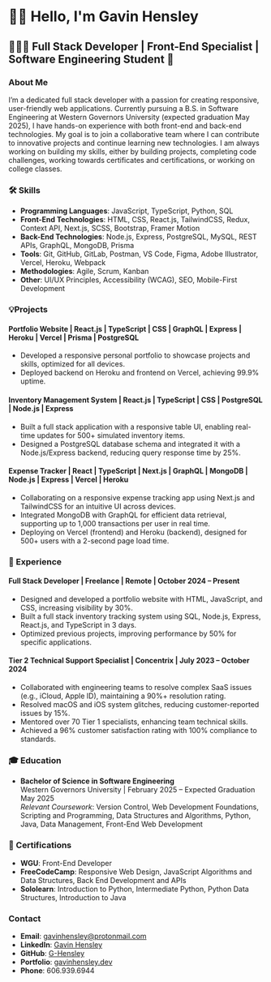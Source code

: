 # 👋🏼 Hello, I'm Gavin Hensley

## 🧑🏻‍💻 Full Stack Developer | Front-End Specialist | Software Engineering Student 🏫

### About Me

I’m a dedicated full stack developer with a passion for creating responsive, user-friendly web applications. Currently pursuing a B.S. in Software Engineering at Western Governors University (expected graduation May 2025), I have hands-on experience with both front-end and back-end technologies. My goal is to join a collaborative team where I can contribute to innovative projects and continue learning new technologies. I am always working on building my skills, either by building projects, completing code challenges, working towards certificates and certifications, or working on college classes.

### 🛠️ Skills

- **Programming Languages**: JavaScript, TypeScript, Python, SQL  
- **Front-End Technologies**: HTML, CSS, React.js, TailwindCSS, Redux, Context API, Next.js, SCSS, Bootstrap, Framer Motion  
- **Back-End Technologies**: Node.js, Express, PostgreSQL, MySQL, REST APIs, GraphQL, MongoDB, Prisma  
- **Tools**: Git, GitHub, GitLab, Postman, VS Code, Figma, Adobe Illustrator, Vercel, Heroku, Webpack  
- **Methodologies**: Agile, Scrum, Kanban  
- **Other**: UI/UX Principles, Accessibility (WCAG), SEO, Mobile-First Development  

### 💡Projects

#### Portfolio Website | React.js | TypeScript | CSS | GraphQL | Express | Heroku | Vercel | Prisma | PostgreSQL  
- Developed a responsive personal portfolio to showcase projects and skills, optimized for all devices.  
- Deployed backend on Heroku and frontend on Vercel, achieving 99.9% uptime.

#### Inventory Management System | React.js | TypeScript | CSS | PostgreSQL | Node.js | Express  
- Built a full stack application with a responsive table UI, enabling real-time updates for 500+ simulated inventory items.  
- Designed a PostgreSQL database schema and integrated it with a Node.js/Express backend, reducing query response time by 25%.  

#### Expense Tracker | React | TypeScript | Next.js | GraphQL | MongoDB | Node.js | Express | Vercel | Heroku  
- Collaborating on a responsive expense tracking app using Next.js and TailwindCSS for an intuitive UI across devices.  
- Integrated MongoDB with GraphQL for efficient data retrieval, supporting up to 1,000 transactions per user in real time.  
- Deploying on Vercel (frontend) and Heroku (backend), designed for 500+ users with a 2-second page load time.  

### 🏢 Experience

#### Full Stack Developer | Freelance | Remote | October 2024 – Present  
- Designed and developed a portfolio website with HTML, JavaScript, and CSS, increasing visibility by 30%.  
- Built a full stack inventory tracking system using SQL, Node.js, Express, React.js, and TypeScript in 3 days.  
- Optimized previous projects, improving performance by 50% for specific applications.  

#### Tier 2 Technical Support Specialist | Concentrix | July 2023 – October 2024  
- Collaborated with engineering teams to resolve complex SaaS issues (e.g., iCloud, Apple ID), maintaining a 90%+ resolution rating.  
- Resolved macOS and iOS system glitches, reducing customer-reported issues by 15%.  
- Mentored over 70 Tier 1 specialists, enhancing team technical skills.  
- Achieved a 96% customer satisfaction rating with 100% compliance to standards.  

### 🎓 Education

- **Bachelor of Science in Software Engineering**  
  Western Governors University | February 2025 – Expected Graduation May 2025  
  *Relevant Coursework*: Version Control, Web Development Foundations, Scripting and Programming, Data Structures and Algorithms, Python, Java, Data Management, Front-End Web Development  

### 🏅 Certifications

- **WGU**: Front-End Developer
- **FreeCodeCamp**: Responsive Web Design, JavaScript Algorithms and Data Structures, Back End Development and APIs  
- **Sololearn**: Introduction to Python, Intermediate Python, Python Data Structures, Introduction to Java  

### Contact

- **Email**: gavinhensley@protonmail.com  
- **LinkedIn**: [Gavin Hensley](https://www.linkedin.com/in/g-hensley/)  
- **GitHub**: [G-Hensley](https://github.com/G-Hensley)  
- **Portfolio**: [gavinhensley.dev](https://gavinhensley.dev)  
- **Phone**: 606.939.6944  
